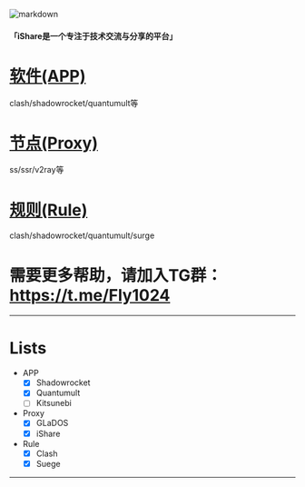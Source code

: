 ![markdown](https://github.com/ishareTG/Net/blob/master/iShare-logo.png?raw=true "markdown")

#### 「iShare是一个专注于技术交流与分享的平台」

# [软件(APP)](https://github.com/ishareTG/Net/tree/master/APP/)
clash/shadowrocket/quantumult等

# [节点(Proxy)](https://github.com/ishareTG/Net/tree/master/Proxy)
ss/ssr/v2ray等

# [规则(Rule)](https://github.com/ishareTG/Net/tree/master/Rule)
clash/shadowrocket/quantumult/surge

# 需要更多帮助，请加入TG群：https://t.me/Fly1024

----
# Lists

- APP
    - [x] Shadowrocket
    - [x] Quantumult
    - [ ] Kitsunebi
- Proxy
    - [x] GLaDOS
    - [x] iShare
- Rule
    - [x] Clash
    - [x] Suege
----
